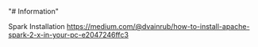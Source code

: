 "# Information" 

Spark Installation
https://medium.com/@dvainrub/how-to-install-apache-spark-2-x-in-your-pc-e2047246ffc3